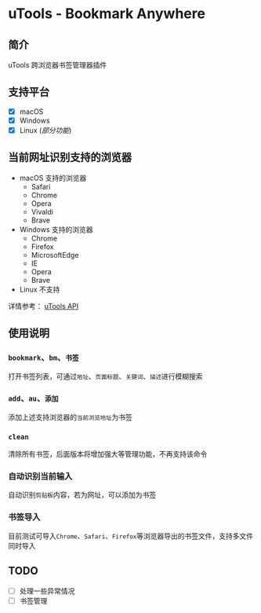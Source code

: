 # uTools - Bookmark Anywhere

## 简介

uTools 跨浏览器书签管理器插件

## 支持平台

- [x] macOS
- [x] Windows
- [x] Linux (_部分功能_)

## 当前网址识别支持的浏览器

- macOS 支持的浏览器
  - Safari
  - Chrome
  - Opera
  - Vivaldi
  - Brave
- Windows 支持的浏览器
  - Chrome
  - Firefox
  - MicrosoftEdge
  - IE
  - Opera
  - Brave
- Linux 不支持

详情参考： [uTools API](https://u.tools/docs/developer/api.html#getcurrentbrowserurl)

## 使用说明

### `bookmark`、`bm`、`书签`

打开书签列表，可通过`地址`、`页面标题`、`关键词`、`描述`进行模糊搜索

### `add`、`au`、`添加`

添加上述支持浏览器的`当前浏览地址`为书签

### `clean`

清除所有书签，后面版本将增加强大等管理功能，不再支持该命令

### 自动识别当前输入

自动识别`剪贴板`内容，若为网址，可以添加为书签

### 书签导入

目前测试可导入`Chrome`、`Safari`、`Firefox`等浏览器导出的书签文件，支持多文件同时导入

## TODO

- [ ] 处理一些异常情况
- [ ] 书签管理
